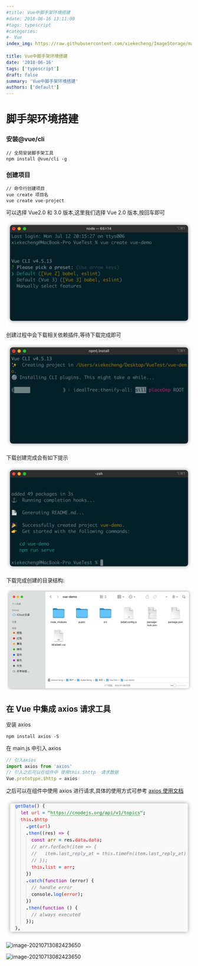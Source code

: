 ```yaml
---
#title: Vue中脚手架环境搭建
#date: 2018-06-16 13:11:00
#tags: typescript
#categories:
#- Vue
index_img: https://raw.githubusercontent.com/xiekecheng/ImageStorage/main/20210713090543.png

title: Vue中脚手架环境搭建
date: '2018-06-16'
tags: ['typescript']
draft: false
summary: 'Vue中脚手架环境搭建'
authors: ['default']
---
```


# 脚手架环境搭建

### 安装@vue/cli

```shell
// 全局安装脚手架工具
npm install @vue/cli -g
```

### 创建项目

```shell
// 命令行创建项目
vue create 项目名
vue create vue-project
```

可以选择 Vue2.0 和 3.0 版本,这里我们选择 Vue 2.0 版本,按回车即可

![image-20210713081249368](https://raw.githubusercontent.com/xiekecheng/ImageStorage/main/image-20210713081249368.png)

创建过程中会下载相关依赖插件,等待下载完成即可

![image-20210713081604161](https://raw.githubusercontent.com/xiekecheng/ImageStorage/main/image-20210713081604161.png)

下载创建完成会有如下提示

![image-20210713081632693](https://raw.githubusercontent.com/xiekecheng/ImageStorage/main/image-20210713081632693.png)

下载完成创建的目录结构:

![image-20210713081811328](https://raw.githubusercontent.com/xiekecheng/ImageStorage/main/image-20210713081811328.png)

## 在 Vue 中集成 axios 请求工具

安装 axios

```shell
npm install axios -S
```

在 main.js 中引入 axios

```js
// 引入axios
import axios from 'axios'
// 引入之后可以在组件中 使用this.$http  请求数据
Vue.prototype.$http = axios
```

之后可以在组件中使用 axios 进行请求,具体的使用方式可参考 [axios 使用文档](https://github.com/axios/axios)

![image-20210713082423650](https://raw.githubusercontent.com/xiekecheng/ImageStorage/main/image-20210713082423650.png)

![image-20210713082423650](/img/image-20210713082423650.png)

![image-20210713082423650](/Users/xiekecheng/Documents/HexoBlog/HexoBlog/public/img/image-20210713082423650.png)
